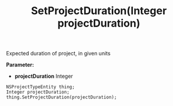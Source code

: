 ﻿---
uid: crmscript_ref_NSProjectTypeEntity_SetProjectDuration
title: SetProjectDuration(Integer projectDuration)
intellisense: NSProjectTypeEntity.SetProjectDuration
keywords: NSProjectTypeEntity, GetProjectDuration
so.topic: reference
---

Expected duration of project, in given units

**Parameter:** 
 - **projectDuration** Integer

```crmscript
NSProjectTypeEntity thing;
Integer projectDuration;
thing.SetProjectDuration(projectDuration);
```

